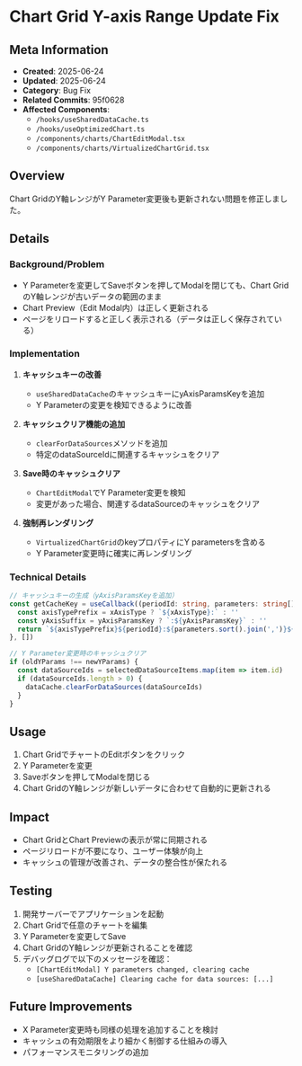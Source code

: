 # Chart Grid Y-axis Range Update Fix

## Meta Information
- **Created**: 2025-06-24
- **Updated**: 2025-06-24
- **Category**: Bug Fix
- **Related Commits**: 95f0628
- **Affected Components**: 
  - `/hooks/useSharedDataCache.ts`
  - `/hooks/useOptimizedChart.ts`
  - `/components/charts/ChartEditModal.tsx`
  - `/components/charts/VirtualizedChartGrid.tsx`

## Overview
Chart GridのY軸レンジがY Parameter変更後も更新されない問題を修正しました。

## Details
### Background/Problem
- Y Parameterを変更してSaveボタンを押してModalを閉じても、Chart GridのY軸レンジが古いデータの範囲のまま
- Chart Preview（Edit Modal内）は正しく更新される
- ページをリロードすると正しく表示される（データは正しく保存されている）

### Implementation
1. **キャッシュキーの改善**
   - `useSharedDataCache`のキャッシュキーにyAxisParamsKeyを追加
   - Y Parameterの変更を検知できるように改善

2. **キャッシュクリア機能の追加**
   - `clearForDataSources`メソッドを追加
   - 特定のdataSourceIdに関連するキャッシュをクリア

3. **Save時のキャッシュクリア**
   - `ChartEditModal`でY Parameter変更を検知
   - 変更があった場合、関連するdataSourceのキャッシュをクリア

4. **強制再レンダリング**
   - `VirtualizedChartGrid`のkeyプロパティにY parametersを含める
   - Y Parameter変更時に確実に再レンダリング

### Technical Details
```typescript
// キャッシュキーの生成（yAxisParamsKeyを追加）
const getCacheKey = useCallback((periodId: string, parameters: string[], xAxisType?: string, yAxisParamsKey?: string): string => {
  const axisTypePrefix = xAxisType ? `${xAxisType}:` : ''
  const yAxisSuffix = yAxisParamsKey ? `:${yAxisParamsKey}` : ''
  return `${axisTypePrefix}${periodId}:${parameters.sort().join(',')}${yAxisSuffix}`
}, [])

// Y Parameter変更時のキャッシュクリア
if (oldYParams !== newYParams) {
  const dataSourceIds = selectedDataSourceItems.map(item => item.id)
  if (dataSourceIds.length > 0) {
    dataCache.clearForDataSources(dataSourceIds)
  }
}
```

## Usage
1. Chart GridでチャートのEditボタンをクリック
2. Y Parameterを変更
3. Saveボタンを押してModalを閉じる
4. Chart GridのY軸レンジが新しいデータに合わせて自動的に更新される

## Impact
- Chart GridとChart Previewの表示が常に同期される
- ページリロードが不要になり、ユーザー体験が向上
- キャッシュの管理が改善され、データの整合性が保たれる

## Testing
1. 開発サーバーでアプリケーションを起動
2. Chart Gridで任意のチャートを編集
3. Y Parameterを変更してSave
4. Chart GridのY軸レンジが更新されることを確認
5. デバッグログで以下のメッセージを確認：
   - `[ChartEditModal] Y parameters changed, clearing cache`
   - `[useSharedDataCache] Clearing cache for data sources: [...]`

## Future Improvements
- X Parameter変更時も同様の処理を追加することを検討
- キャッシュの有効期限をより細かく制御する仕組みの導入
- パフォーマンスモニタリングの追加